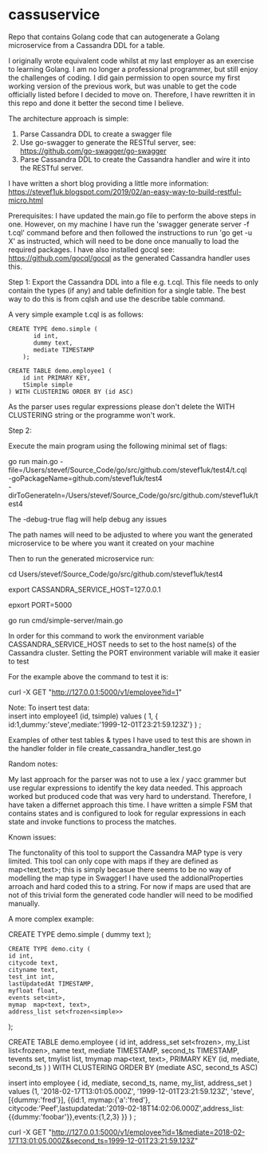 # cassuservice 
Repo that contains Golang code that can autogenerate a Golang microservice from a Cassandra DDL for a table.

I originally wrote equivalent code whilst at my last employer as an exercise to learning Golang. I am no longer a professional programmer, but still enjoy the challenges of coding. I did gain permission to open source my first working version of the previous  work, but was unable to get the code officially listed before I decided to move on. Therefore, I have rewritten it in this repo and done it better the second time I believe. 

The architecture approach is simple:

1. Parse Cassandra DDL to create a swagger file
2. Use go-swagger to generate the RESTful server, see: https://github.com/go-swagger/go-swagger
3. Parse Cassandra DDL to create the Cassandra handler and wire it into the RESTful server.

I have written a short blog providing a little more information: https://stevef1uk.blogspot.com/2019/02/an-easy-way-to-build-restful-micro.html

Prerequisites:
I have updated the main.go file to perform the above steps in one. However, on my machine I have run the 'swagger generate server -f t.cql' command before and then followed the instructions to run 'go get -u X' as instructed, which will need to be done once manually to load the required packages. I have also installed gocql see: https://github.com/gocql/gocql as the generated Cassandra handler uses this.

Step 1: Export the Cassandra DDL into a file e.g. t.cql. This file needs to only contain the types (if any) and table definition for a single table. The best way to do this is from cqlsh and use the describe table command.

A very simple example t.cql is as follows:

    CREATE TYPE demo.simple (
           id int,
           dummy text,
           mediate TIMESTAMP
        );
    
    CREATE TABLE demo.employee1 (
        id int PRIMARY KEY,
        tSimple simple
    ) WITH CLUSTERING ORDER BY (id ASC)

As the parser uses regular expressions please don't delete the WITH CLUSTERING string or the programme won't work.

Step 2:

Execute the main program using the following minimal set of flags:

go run main.go -file=/Users/stevef/Source_Code/go/src/github.com/stevef1uk/test4/t.cql \
               -goPackageName=github.com/stevef1uk/test4 \
               -dirToGenerateIn=/Users/stevef/Source_Code/go/src/github.com/stevef1uk/test4

The -debug-true flag will help debug any issues

The path names will need to be adjusted to where you want the generated microservice to be where you want it created on your machine

Then to run the generated microservice run:

cd Users/stevef/Source_Code/go/src/github.com/stevef1uk/test4

export CASSANDRA_SERVICE_HOST=127.0.0.1

epxort PORT=5000

go run cmd/simple-server/main.go 

In order for this command to work the environment variable CASSANDRA_SERVICE_HOST needs to set to the host name(s) of the Cassandra cluster. 
Setting the PORT environment variable will make it easier to test 

For the example above the command to test it is:

curl -X GET "http://127.0.0.1:5000/v1/employee?id=1"

Note: To insert test data: 	
insert into employee1 (id, tsimple) values ( 1, { id:1,dummy:'steve',mediate:'1999-12-01T23:21:59.123Z'} ) ;

Examples of other test tables & types I have used to test this are shown in the handler folder in file create_cassandra_handler_test.go

Random notes:

My last approach for the parser was not to use a lex / yacc grammer but use regular expressions to identify the key data needed. This approach worked but produced code that was very hard to understand. Therefore, I have taken a differnet approach this time. I have written a simple FSM that contains states and is configured to look for regular expressions in each state and invoke functions to process the matches.

Known issues:

The functonality of this tool to support the Cassandra MAP type is very limited. This tool can only cope with maps if they are defined as map<text,text>; this is simply becasue there seems to be no way of modelling the map type in Swagger! I have used the addionalProperties arroach and hard coded this to a string. For now if maps are used that are not of this trivial form the generated code handler will need to be modified manually.

A more complex example:

 CREATE TYPE demo.simple (
       dummy text
    );

    CREATE TYPE demo.city (
    id int,
    citycode text,
    cityname text,
    test_int int,
    lastUpdatedAt TIMESTAMP,
    myfloat float,
    events set<int>,
    mymap  map<text, text>,
    address_list set<frozen<simple>>
);

CREATE TABLE demo.employee (
    id int,
    address_set set<frozen<city>>,
    my_List list<frozen<simple>>,
    name text,
    mediate TIMESTAMP,
    second_ts TIMESTAMP,
    tevents set<int>,
    tmylist list<float>,
    tmymap  map<text, text>,
   PRIMARY KEY (id, mediate, second_ts )
 ) WITH CLUSTERING ORDER BY (mediate ASC, second_ts ASC)



insert into employee ( id, mediate, second_ts, name,  my_list, address_set  ) values (1, '2018-02-17T13:01:05.000Z', '1999-12-01T23:21:59.123Z', 'steve', [{dummy:'fred'}], {{id:1, mymap:{'a':'fred'}, citycode:'Peef',lastupdatedat:'2019-02-18T14:02:06.000Z',address_list:{{dummy:'foobar'}},events:{1,2,3} }} ) ;

curl -X GET "http://127.0.0.1:5000/v1/employee?id=1&mediate=2018-02-17T13:01:05.000Z&second_ts=1999-12-01T23:21:59.123Z"
